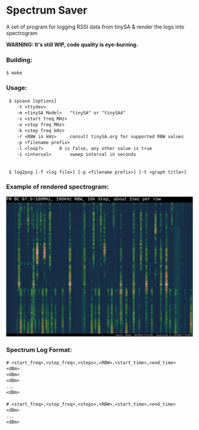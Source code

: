 # Spectrum Saver

A set of program for logging RSSI data from tinySA & render the logs into spectrogram

**WARNING: It's still WIP, code quality is eye-burning.**

### Building:

```shell
$ make
```

### Usage:

```shell
 $ spsave [options]
	-t <ttydev>
	-m <tinySA Model>	"tinySA" or "tinySA4"
	-s <start freq MHz>
	-e <stop freq MHz>
	-k <step freq kHz>
	-r <RBW in kHz>		consult tinySA.org for supported RBW values
	-p <filename prefix>
	-l <loop?>		0 is false, any other value is true
	-i <interval>		sweep interval in seconds


 $ log2png [-f <log file>] [-p <filename prefix>] [-t <graph title>]
```

### Example of rendered spectrogram:

![](https://github.com/NeoChen1024/Spectrum-Saver/raw/trunk/pic/fmbc.png "Spectrogram")

### Spectrum Log Format:

```csv
# <start_freq>,<stop_freq>,<steps>,<RBW>,<start_time>,<end_time>
<dBm>
<dBm>
<dBm>
...
<dBm>

# <start_freq>,<stop_freq>,<steps>,<RBW>,<start_time>,<end_time>
<dBm>
...
<dBm>
```
